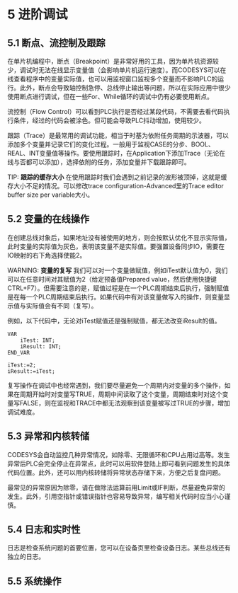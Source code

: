 # 5 进阶调试

## 5.1 断点、流控制及跟踪

在单片机编程中，断点（Breakpoint）是非常好用的工具，因为单片机资源较少，调试时无法在线显示变量值（会影响单片机运行速度）。而CODESYS可以在线查看程序中的变量实际值，也可以用监视窗口监视多个变量而不影响PLC的运行。此外，断点会导致轴控制急停、总线停止输出等问题，所以在实际应用中很少使用断点进行调试，但在一些For、While循环的调试中仍有必要使用断点。

流控制（Flow Control）可以看到PLC执行是否经过某段代码，不需要去看代码执行条件，经过的代码会被涂色。但可能会导致PLC抖动增加，使用较少。

跟踪（Trace）是最常用的调试功能，相当于时基为依附任务周期的示波器，可以添加多个变量并记录它们的变化过程。一般用于监视CASE的分步、BOOL、REAL、INT变量值等操作。要使用跟踪时，在Application下添加Trace（无论在线与否都可以添加），选择依附的任务，添加变量并下载跟踪即可。

TIP: **跟踪的缓存大小**
在使用跟踪时我们会遇到之前记录的波形被顶掉，这就是缓存大小不足的情况。可以修改trace configuration-Advanced里的Trace editor buffer size per variable大小。

## 5.2 变量的在线操作

在创建总线对象后，如果地址没有被使用的地方，则会按默认优化不显示实际值，此时变量的实际值为灰色，表明该变量不是实际值。要强置设备同步IO，需要在IO映射的右下角选择使能2。

WARNING: **变量的复写**
我们可以对一个变量做赋值，例如iTest默认值为0，我们可以在任意时间对其赋值为2（给定预备值Prepared value，然后使用快捷键CTRL+F7）。但需要注意的是，赋值过程是在一个PLC周期结束后执行，强制赋值是在每一个PLC周期结束后执行。如果代码中有对该变量做写入的操作，则变量显示值与实际值会有不同（复写）。

例如，以下代码中，无论对iTest赋值还是强制赋值，都无法改变iResult的值。

```iecst
VAR
	iTest: INT;
	iResult: INT;
END_VAR

iTest:=2;
iResult:=iTest;
```

复写操作在调试中也经常遇到，我们要尽量避免一个周期内对变量的多个操作，如果在周期开始时对变量写TRUE，周期中间读取了这个变量，周期结束时对这个变量写FALSE，则在监视和TRACE中都无法观察到该变量被写过TRUE的步骤，增加调试难度。

## 5.3 异常和内核转储

CODESYS会自动监控几种异常情况，如除零、无限循环和CPU占用过高等。发生异常后PLC会完全停止在异常点，此时可以用软件登陆上即可看到问题发生的具体代码位置。此外，还可以用内核转储将异常状态存储下来，方便之后复盘问题。

最常见的异常原因为除零，请在做除法运算前用Limit或IF判断，尽量避免异常的发生。此外，引用空指针或错误指针也容易导致异常，编写相关代码时应当小心谨慎。

## 5.4 日志和实时性

日志是检查系统问题的首要位置，您可以在设备页里检查设备日志。某些总线还有独立的日志。
	
## 5.5 系统操作
	
